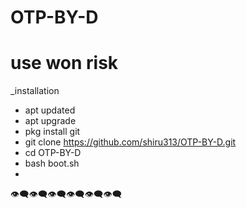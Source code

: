 # OTP-BY-D
# use won risk 
_installation
- apt updated
- apt upgrade
- pkg install git
- git clone https://github.com/shiru313/OTP-BY-D.git
- cd OTP-BY-D
- bash boot.sh
- 
👁️‍🗨️👁️‍🗨️👁️‍🗨️👁️‍🗨️👁️‍🗨️👁️‍🗨️
